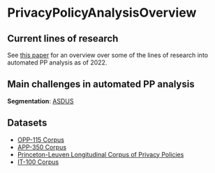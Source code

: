 # PrivacyPolicyAnalysisOverview

## Current lines of research
See [this paper](https://link.springer.com/article/10.1007/s00607-022-01076-3#Sec13) for an overview over some of the lines of research into automated PP analysis as of 2022.

## Main challenges in automated PP analysis

**Segmentation**:
[ASDUS](https://github.com/abhijith-athreya/ASDUS)

## Datasets
- [OPP-115 Corpus](https://usableprivacy.org/data)
- [APP-350 Corpus](https://usableprivacy.org/data)
- [Princeton-Leuven Longitudinal Corpus of Privacy Policies](https://privacypolicies.cs.princeton.edu/)
- [IT-100 Corpus](https://github.com/PrivApp/IT100-Corpus)
